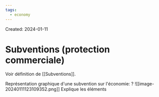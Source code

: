 ```yaml
---
tags:
  - economy
---
```

Created: 2024-01-11

# Subventions (protection commerciale)
Voir définition de [[Subventions]].

Représentation graphique d'une subvention sur l'économie:
?
![[image-20240111123109352.png]]
Explique les éléments
<!--SR:!2024-02-16,19,250-->

